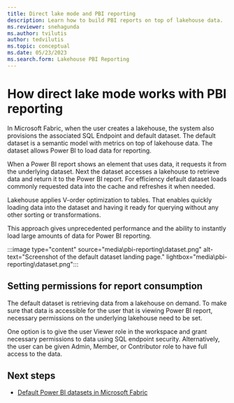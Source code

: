 ```yaml
---
title: Direct lake mode and PBI reporting
description: Learn how to build PBI reports on top of lakehouse data.
ms.reviewer: snehagunda
ms.author: tvilutis
author: tedvilutis
ms.topic: conceptual
ms.date: 05/23/2023
ms.search.form: Lakehouse PBI Reporting
---
```


# How direct lake mode works with PBI reporting
In Microsoft Fabric, when the user creates a lakehouse, the system also provisions the associated SQL Endpoint and default dataset. The default dataset is a semantic model with metrics on top of lakehouse data. The dataset allows Power BI to load data for reporting.

When a Power BI report shows an element that uses data, it requests it from the underlying dataset. Next the dataset accesses a lakehouse to retrieve data and return it to the Power BI report. For efficiency default dataset loads commonly requested data into the cache and refreshes it when needed.

Lakehouse applies V-order optimization to tables. That enables quickly loading data into the dataset and having it ready for querying without any other sorting or transformations. 

This approach gives unprecedented performance and the ability to instantly load large amounts of data for Power BI reporting.

   :::image type="content" source="media\pbi-reporting\dataset.png" alt-text="Screenshot of the default dataset landing page." lightbox="media\pbi-reporting\dataset.png":::

## Setting permissions for report consumption
The default dataset is retrieving data from a lakehouse on demand. To make sure that data is accessible for the user that is viewing Power BI report, necessary permissions on the underlying lakehouse need to be set.

One option is to give the user Viewer role in the workspace and grant necessary permissions to data using SQL endpoint security. Alternatively, the user can be given Admin, Member, or Contributor role to have full access to the data.

## Next steps
- [Default Power BI datasets in Microsoft Fabric](../data-warehouse/datasets.md)

